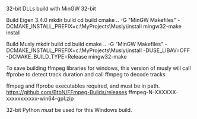 32-bit DLLs build with MinGW 32-bit

Build Eigen 3.4.0
    mkdir build
	cd build
    cmake .. -G "MinGW Makefiles" -DCMAKE_INSTALL_PREFIX=c:\MyProjects\Musly\install
	mingw32-make install

Build Musly
    mkdir build
	cd build
    cmake .. -G "MinGW Makefiles" -DCMAKE_INSTALL_PREFIX=c:\MyProjects\Musly\install -DUSE_LIBAV=OFF -DCMAKE_BUILD_TYPE=Release
    mingw32-make

To save building ffmpeg libraries for windows, this version of musly will call
ffprobe to detect track duration and call ffmpeg to decode tracks

ffmpeg and ffprobe executables required, and must be in path.
    https://github.com/BtbN/FFmpeg-Builds/releases
    ffmpeg-N-XXXXXX-xxxxxxxxxxx-win64-gpl.zip

32-bit Python *must* be used for this Windows build.